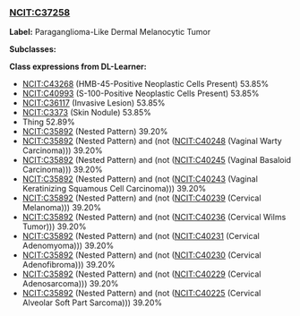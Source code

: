 
### [NCIT:C37258](http://purl.obolibrary.org/obo/NCIT_C37258)
**Label:** Paraganglioma-Like Dermal Melanocytic Tumor

**Subclasses:** 

**Class expressions from DL-Learner:**

- [NCIT:C43268](http://purl.obolibrary.org/obo/NCIT_C43268) (HMB-45-Positive Neoplastic Cells Present) 53.85%
- [NCIT:C40993](http://purl.obolibrary.org/obo/NCIT_C40993) (S-100-Positive Neoplastic Cells Present) 53.85%
- [NCIT:C36117](http://purl.obolibrary.org/obo/NCIT_C36117) (Invasive Lesion) 53.85%
- [NCIT:C3373](http://purl.obolibrary.org/obo/NCIT_C3373) (Skin Nodule) 53.85%
- Thing 52.89%
- [NCIT:C35892](http://purl.obolibrary.org/obo/NCIT_C35892) (Nested Pattern) 39.20%
- [NCIT:C35892](http://purl.obolibrary.org/obo/NCIT_C35892) (Nested Pattern) and (not ([NCIT:C40248](http://purl.obolibrary.org/obo/NCIT_C40248) (Vaginal Warty Carcinoma))) 39.20%
- [NCIT:C35892](http://purl.obolibrary.org/obo/NCIT_C35892) (Nested Pattern) and (not ([NCIT:C40245](http://purl.obolibrary.org/obo/NCIT_C40245) (Vaginal Basaloid Carcinoma))) 39.20%
- [NCIT:C35892](http://purl.obolibrary.org/obo/NCIT_C35892) (Nested Pattern) and (not ([NCIT:C40243](http://purl.obolibrary.org/obo/NCIT_C40243) (Vaginal Keratinizing Squamous Cell Carcinoma))) 39.20%
- [NCIT:C35892](http://purl.obolibrary.org/obo/NCIT_C35892) (Nested Pattern) and (not ([NCIT:C40239](http://purl.obolibrary.org/obo/NCIT_C40239) (Cervical Melanoma))) 39.20%
- [NCIT:C35892](http://purl.obolibrary.org/obo/NCIT_C35892) (Nested Pattern) and (not ([NCIT:C40236](http://purl.obolibrary.org/obo/NCIT_C40236) (Cervical Wilms Tumor))) 39.20%
- [NCIT:C35892](http://purl.obolibrary.org/obo/NCIT_C35892) (Nested Pattern) and (not ([NCIT:C40231](http://purl.obolibrary.org/obo/NCIT_C40231) (Cervical Adenomyoma))) 39.20%
- [NCIT:C35892](http://purl.obolibrary.org/obo/NCIT_C35892) (Nested Pattern) and (not ([NCIT:C40230](http://purl.obolibrary.org/obo/NCIT_C40230) (Cervical Adenofibroma))) 39.20%
- [NCIT:C35892](http://purl.obolibrary.org/obo/NCIT_C35892) (Nested Pattern) and (not ([NCIT:C40229](http://purl.obolibrary.org/obo/NCIT_C40229) (Cervical Adenosarcoma))) 39.20%
- [NCIT:C35892](http://purl.obolibrary.org/obo/NCIT_C35892) (Nested Pattern) and (not ([NCIT:C40225](http://purl.obolibrary.org/obo/NCIT_C40225) (Cervical Alveolar Soft Part Sarcoma))) 39.20%


